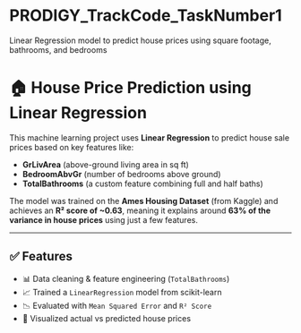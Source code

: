 # PRODIGY_TrackCode_TaskNumber1
Linear Regression model to predict house prices using square footage, bathrooms, and bedrooms
# 🏠 House Price Prediction using Linear Regression

This machine learning project uses **Linear Regression** to predict house sale prices based on key features like:

- **GrLivArea** (above-ground living area in sq ft)
- **BedroomAbvGr** (number of bedrooms above ground)
- **TotalBathrooms** (a custom feature combining full and half baths)

The model was trained on the **Ames Housing Dataset** (from Kaggle) and achieves an **R² score of ~0.63**, meaning it explains around **63% of the variance in house prices** using just a few features.

---

## ✅ Features
- 📊 Data cleaning & feature engineering (`TotalBathrooms`)
- 📈 Trained a `LinearRegression` model from scikit-learn
- 📉 Evaluated with `Mean Squared Error` and `R² Score`
- 📍 Visualized actual vs predicted house prices
